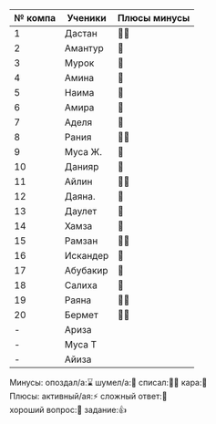 | № компа | Ученики  | Плюсы минусы |
| ------- | -------- | ------------ |
| 1       | Дастан   | 🏅🏅         |
| 2       | Амантур  | 🏅           |
| 3       | Мурок    | 🏅           |
| 4       | Амина    | 🏅           |
| 5       | Наима    | 🏅           |
| 6       | Амира    | 🏅           |
| 7       | Аделя    | 🏅           |
| 8       | Рания    | 🏅🏅         |
| 9       | Муса Ж.  | 🏅           |
| 10      | Данияр   | 🏅           |
| 11      | Айлин    | 🏅🏅         |
| 12      | Даяна.   | 🏅           |
| 13      | Даулет   | 🏅           |
| 14      | Хамза    | 🏅           |
| 15      | Рамзан   | 🏅🏅         |
| 16      | Искандер | 🏅           |
| 17      | Абубакир | 🏅           |
| 18      | Салиха   | 🏅           |
| 19      | Раяна    | 🏅🏅         |
| 20      | Бермет   | 🏅🏅         |
| -       | Ариза    |              |
| -       | Муса Т   |              |
| -       | Айиза    |              |

Минусы:
опоздал/а:⌛ шумел/а:📢 
списал:😶‍🌫️ кара:👺  
Плюсы:
активный/ая:⚡ сложный ответ:🏅  
хороший вопрос:🤌  задание:👍

